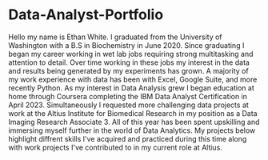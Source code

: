 # Data-Analyst-Portfolio
Hello my name is Ethan White. I graduated from the University of Washington with a B.S in Biochemistry in June 2020. Since graduating I began my career working in wet lab jobs requiring strong multitasking and attention to detail. Over time working in these jobs my interest in the data and results being generated by my experiments has grown. A majority of my work experience with data has been with Excel, Google Suite, and more recently Python. As my interest in Data Analysis grew I began education at home through Coursera completing the IBM Data Analyst Certification in April 2023. Simultaneously I requested more challenging data projects at work at the Altius Institute for Biomedical Research in my position as a Data Imaging Research Associate 3. All of this year has been spent upskilling and immersing myself further in the world of Data Analytics. My projects below highlight diffrent skills I've acquired and practiced during this time along with work projects I've contributed to in my current role at Altius. 
